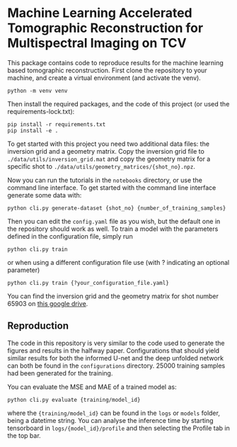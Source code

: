 # Machine Learning Accelerated Tomographic Reconstruction for Multispectral Imaging on TCV

This package contains code to reproduce results for the machine learning based tomographic reconstruction.
First clone the repository to your machine, and create a virtual environment (and activate the venv).
```shell
python -m venv venv
```

Then install the required packages, and the code of this project (or used the requirements-lock.txt):
```shell
pip install -r requirements.txt
pip install -e .
```

To get started with this project you need two additional data files: the inversion grid and a geometry matrix.
Copy the inversion grid file to `./data/utils/inversion_grid.mat` and copy the geometry matrix for a specific shot to `./data/utils/geometry_matrices/{shot_no}.npz`.

Now you can run the tutorials in the `notebooks` directory, or use the command line interface.
To get started with the command line interface generate some data with:
```shell
python cli.py generate-dataset {shot_no} {number_of_training_samples}
```

Then you can edit the `config.yaml` file as you wish, but the default one in the repository should work as well.
To train a model with the parameters defined in the configuration file, simply run
```shell
python cli.py train
```
or when using a different configuration file use (with ? indicating an optional parameter)
```shell
python cli.py train {?your_configuration_file.yaml}
```

You can find the inversion grid and the geometry matrix for shot number 65903 on [this google drive](https://drive.google.com/drive/folders/1hxuSuCPjPOhwNOfia9q8m1M7VJkKuTa1?usp=sharing).


## Reproduction
The code in this repository is very similar to the code used to generate the figures and results in the halfway paper.
Configurations that should yield similar results for both the informed U-net and the deep unfolded network can both be found in the
`configurations` directory. 25000 training samples had been generated for the training.

You can evaluate the MSE and MAE of a trained model as:
```shell
python cli.py evaluate {training/model_id}
```
where the `{training/model_id}` can be found in the `logs` or `models` folder, being a datetime string.
You can analyse the inference time by starting tensorboard in `logs/{model_id}/profile` and then selecting
the Profile tab in the top bar.

[//]: # (We can get the same metrics for the SIRT algorithm as)

[//]: # (```shell)

[//]: # (python cli.py evaluate-sirt {?n_iterations} {?step_size})

[//]: # (```)


